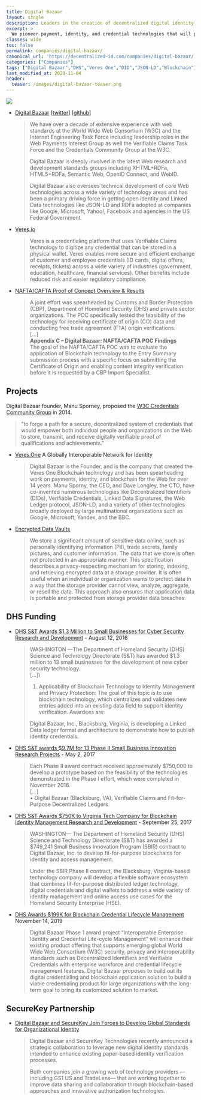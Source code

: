 ```yaml
---
title: Digital Bazaar
layout: single
description: Leaders in the creation of decentralized digital identity for the Web.
excerpt: >
  We pioneer payment, identity, and credential technologies that will power the next generation Web. We have been heavily involved in Web standards for over a decade, participate in cutting edge research and development, and contribute to the open source community. 
classes: wide
toc: false
permalink: companies/digital-bazaar/
canonical_url: 'https://decentralized-id.com/companies/digital-bazaar/'
categories: ["Companies"]
tags: ["Digital Bazaar","DHS","Veres One","DID","JSON-LD","Blockchain"]
last_modified_at: 2020-11-04
header:
  teaser: /images/digital-bazaar-teaser.png
---
```


![](https://i.imgur.com/v2ZuWeL.jpg)

* [Digital Bazaar](https://digitalbazaar.com/) [[twitter](https://twitter.com/digitalbazaar)] [[github](https://github.com/digitalbazaar)]
  > We have over a decade of extensive experience with web standards at the World Wide Web Consortium (W3C) and the Internet Engineering Task Force including leadership roles in the Web Payments Interest Group as well the Verifiable Claims Task Force and the Credentials Community Group at the W3C.
  > 
  > Digital Bazaar is  deeply involved in the latest Web research and development standards groups including XHTML+RDFa, HTML5+RDFa, Semantic Web, OpenID Connect, and WebID.
  > 
  > Digital Bazaar also oversees technical development of core Web technologies across a wide variety of technology areas and has been a primary driving force in getting open identity and Linked Data technologies like JSON-LD and RDFa adopted at companies like Google, Microsoft, Yahoo!, Facebook and agencies in the US Federal Government.

* [Veres.io](https://veres.io/)
  > Veres is a credentialing platform that uses Verifiable Claims technology to digitize any credential that can be stored in a physical wallet. Veres enables more secure and efficient exchange of customer and employee credentials (ID cards, digital offers, receipts, tickets) across a wide variety of industries (government, education, healthcare, financial services). Other benefits include reduced risk and easier regulatory compliance.

* [NAFTA/CAFTA Proof of Concept Overview & Results](https://www.cbp.gov/sites/default/files/assets/documents/2019-Oct/Final-NAFTA-CAFTA-Report.pdf)
   >  A joint effort was spearheaded by Customs and Border Protection (CBP), Department of Homeland Security (DHS) and private sector organizations. The POC specifically tested the feasibility of the technology for receiving certificate of origin (CO) data and conducting free trade agreement (FTA) origin verifications.\
   > [...]\
   > **Appendix C – Digital Bazaar: NAFTA/CAFTA POC Findings**\
   > The goal of the NAFTA/CAFTA POC was to evaluate the application of Blockchain technology to the Entry Summary submission process with a specific focus on submitting the Certificate of Origin and enabling content integrity verification before it is requested by a CBP Import Specialist.

## Projects

Digital Bazaar founder, Manu Sporney, proposed the [W3C Credentials Community Group](http://web.archive.org/web/20181206060143/https://www.w3.org/community/credentials/charter-20140808/) in 2014.
  > "to forge a path for a secure, decentralized system of credentials that would empower both individual people and organizations on the Web to store, transmit, and receive digitally verifiable proof of qualifications and achievements." 

* [Veres.One](https://veres.one/summary/) A Globally Interoperable Network for Identity
  > Digital Bazaar is the Founder, and is the company that created the Veres One Blockchain technology and has been spearheading work on payments, identity, and blockchain for the Web for over 14 years. Manu Sporny, the CEO, and Dave Longley, the CTO, have co-invented numerous technologies like Decentralized Identifiers (DIDs), Verifiable Credentials, Linked Data Signatures, the Web Ledger protocol, JSON-LD, and a variety of other technologies broadly deployed by large multinational organizations such as Google, Microsoft, Yandex, and the BBC.

* [Encrypted Data Vaults](https://digitalbazaar.github.io/encrypted-data-vaults/)
  > We store a significant amount of sensitive data online, such as personally identifying information (PII), trade secrets, family pictures, and customer information. The data that we store is often not protected in an appropriate manner. This specification describes a privacy-respecting mechanism for storing, indexing, and retrieving encrypted data at a storage provider. It is often useful when an individual or organization wants to protect data in a way that the storage provider cannot view, analyze, aggregate, or resell the data. This approach also ensures that application data is portable and protected from storage provider data breaches.

## DHS Funding

* [DHS S&T Awards $1.3 Million to Small Businesses for Cyber Security Research and Development](https://www.dhs.gov/science-and-technology/news/2016/08/12/news-release-dhs-st-awards-13-million-small-businesses-cyber) - August 12, 2016
  > WASHINGTON —The Department of Homeland Security (DHS) Science and Technology Directorate (S&T) has awarded $1.3 million to 13 small businesses for the development of new cyber security technology.\
  > [...]\
  > 1. Applicability of Blockchain Technology to Identity Management and Privacy Protection: The goal of this topic is to use blockchain technology, which centralizes and validates new entries added into an existing data field to support identity verification. Awardees are:
  > 
  > Digital Bazaar, Inc., Blacksburg, Virginia, is developing a Linked Data ledger format and architecture to demonstrate how to publish identity credentials.
* [DHS S&T awards $9.7M for 13 Phase II Small Business Innovation Research Projects](https://www.dhs.gov/science-and-technology/news/2017/05/02/press-release-dhs-st-awards-97m-13-phase-ii-sbir-projects) - May 2, 2017
  > Each Phase II award contract received approximately $750,000 to develop a prototype based on the feasibility of the technologies demonstrated in the Phase I effort, which were completed in November 2016.\
  > [...]\
  > • Digital Bazaar (Blacksburg, VA), Verifiable Claims and Fit-for-Purpose Decentralized Ledgers
* [DHS S&T Awards $750K to Virginia Tech Company for Blockchain Identity Management Research and Development](https://www.dhs.gov/science-and-technology/news/2017/09/25/news-release-dhs-st-awards-750k-virginia-tech-company) - September 25, 2017
  > WASHINGTON— The Department of Homeland Security (DHS) Science and Technology Directorate (S&T) has awarded a $749,241 Small Business Innovation Program (SBIR) contract to Digital Bazaar, Inc. to develop fit-for-purpose blockchains for identity and access management.
  > 
  > Under the SBIR Phase II contract, the Blacksburg, Virginia-based technology company will develop a flexible software ecosystem that combines fit-for-purpose distributed ledger technology, digital credentials and digital wallets to address a wide variety of identity management and online access use cases for the Homeland Security Enterprise (HSE). 
* [DHS Awards $199K for Blockchain Credential Lifecycle Management](https://www.dhs.gov/science-and-technology/news/2019/11/14/news-release-dhs-awards-199k-blockchain-tech) November 14, 2019
  > Digital Bazaar Phase 1 award project “Interoperable Enterprise Identity and Credential Life-cycle Management” will enhance their existing product offering that supports emerging global World Wide Web Consortium (W3C) security, privacy and interoperability standards such as Decentralized Identifiers and Verifiable Credentials with enterprise workforce and credential lifecycle management features. Digital Bazaar proposes to build out its digital credentialing and blockchain application solution to build a viable credentialing product for large organizations with the long-term goal to bring its customized solution to market.

## SecureKey Partnership

* [Digital Bazaar and SecureKey Join Forces to Develop Global Standards for Organizational Identity](https://security.world/digital-bazaar-and-securekey-join-forces-to-develop-global-standards-for-organizational-identity/)
  > Digital Bazaar and SecureKey Technologies recently announced a strategic collaboration to leverage new digital identity standards intended to enhance existing paper-based identity verification processes.
  > 
  > Both companies join a growing web of technology providers —including GS1 US and TradeLens— that are working together to improve data sharing and collaboration through blockchain-based approaches and innovative authorization technologies.